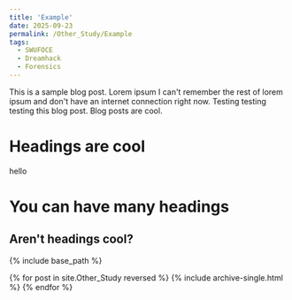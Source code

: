 ```yaml
---
title: 'Example'
date: 2025-09-23
permalink: /Other_Study/Example
tags:
  - SWUFOCE
  - Dreamhack
  - Forensics
---
```


This is a sample blog post. Lorem ipsum I can't remember the rest of lorem ipsum and don't have an internet connection right now. Testing testing testing this blog post. Blog posts are cool.

Headings are cool
======
hello

You can have many headings
======

Aren't headings cool?
------
{% include base_path %}

{% for post in site.Other_Study reversed %}
  {% include archive-single.html %}
{% endfor %}
